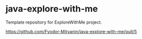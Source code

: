 # java-explore-with-me
Template repository for ExploreWithMe project.

https://github.com/Fyodor-Mityanin/java-explore-with-me/pull/5
